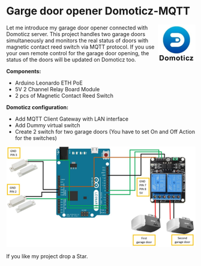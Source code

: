 # Garge door opener Domoticz-MQTT

<img align="right" width="100" src="pictures/Domoticz.png">

Let me introduce my garage door opener connected with Domoticz server. This project handles two garage doors simultaneously and monitors the real status of doors with magnetic contact reed switch via MQTT protocol. If you use your own remote control for the garage door opening, the status of the doors will be updated on Domoticz too.

**Components:**

- Arduino Leonardo ETH PoE
- 5V 2 Channel Relay Board Module
- 2 pcs of Magnetic Contact Reed Switch

**Domoticz configuration:**

- Add MQTT Client Gateway with LAN interface
- Add Dummy virtual switch
- Create 2 switch for two garage doors (You have to set On and Off Action for the switches)

![](pictures/Garage_opener_wiring_diagram.png)

If you like my project drop a Star.
